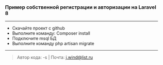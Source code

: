 ### Пример собcтвенной регистрации и авторизации на Laravel 8
____

* Скачайте проект с github
* Выполните команду: Composer install
* Подключите msql БД
* Выполните команду php artisan migrate

____

> Автор кода: -s |
> Почта: j.wind@list.ru






